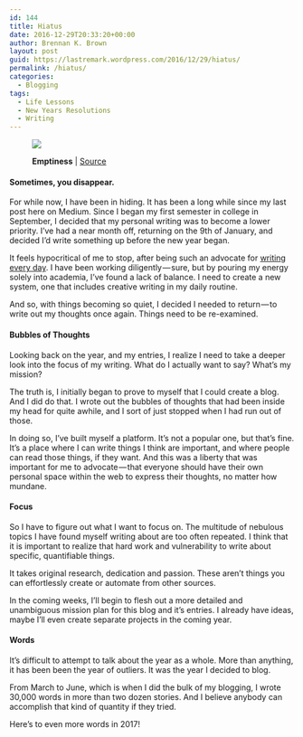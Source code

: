 ```yaml
---
id: 144
title: Hiatus
date: 2016-12-29T20:33:20+00:00
author: Brennan K. Brown
layout: post
guid: https://lastremark.wordpress.com/2016/12/29/hiatus/
permalink: /hiatus/
categories:
  - Blogging
tags:
  - Life Lessons
  - New Years Resolutions
  - Writing
---
```


<figure class="wp-caption"> 

<img data-width="3008" data-height="2000" src="https://cdn-images-1.medium.com/max/1200/1*dQ3ZhFpYD4nbpoHaSX9Qaw.jpeg" /> <figcaption class="wp-caption-text"><b>Emptiness</b> | <a href="https://commons.wikimedia.org/wiki/File:Emptiness_%281440144780%29.jpg" target="_blank" rel="noopener noreferrer">Source</a></figcaption></figure> 

#### Sometimes, you disappear.

<span>F</span>or while now, I have been in hiding. It has been a long while since my last post here on Medium. Since I began my first semester in college in September, I decided that my personal writing was to become a lower priority. I’ve had a near month off, returning on the 9th of January, and decided I’d write something up before the new year began.

It feels hypocritical of me to stop, after being such an advocate for <a href="https://wandernotebook.com/posting-every-day-a57285388029#.6y7nh674r" target="_blank" rel="noopener noreferrer">writing every day</a>. I have been working diligently — sure, but by pouring my energy solely into academia, I’ve found a lack of balance. I need to create a new system, one that includes creative writing in my daily routine.

And so, with things becoming so quiet, I decided I needed to return — to write out my thoughts once again. Things need to be re-examined.

#### Bubbles of Thoughts

Looking back on the year, and my entries, I realize I need to take a deeper look into the focus of my writing. What do I actually want to say? What’s my mission?

The truth is, I initially began to prove to myself that I could create a blog. And I did do that. I wrote out the bubbles of thoughts that had been inside my head for quite awhile, and I sort of just stopped when I had run out of those.

In doing so, I’ve built myself a platform. It’s not a popular one, but that’s fine. It’s a place where I can write things I think are important, and where people can read those things, if they want. And this was a liberty that was important for me to advocate — that everyone should have their own personal space within the web to express their thoughts, no matter how mundane.

#### Focus

So I have to figure out what I want to focus on. The multitude of nebulous topics I have found myself writing about are too often repeated. I think that it is important to realize that hard work and vulnerability to write about specific, quantifiable things.

It takes original research, dedication and passion. These aren’t things you can effortlessly create or automate from other sources.

In the coming weeks, I’ll begin to flesh out a more detailed and unambiguous mission plan for this blog and it’s entries. I already have ideas, maybe I’ll even create separate projects in the coming year.

#### Words

It’s difficult to attempt to talk about the year as a whole. More than anything, it has been been the year of outliers. It was the year I decided to blog.

From March to June, which is when I did the bulk of my blogging, I wrote 30,000 words in more than two dozen stories. And I believe anybody can accomplish that kind of quantity if they tried.

Here’s to even more words in 2017!